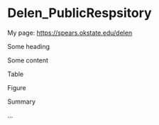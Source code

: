 # Delen_PublicRespsitory

My page: https://spears.okstate.edu/delen

Some heading

Some content

Table 

Figure

Summary

...
